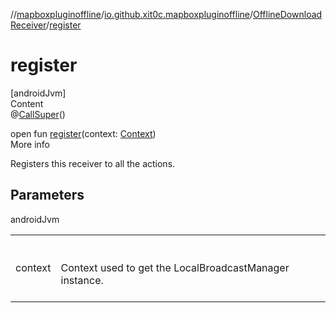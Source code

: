 //[mapboxpluginoffline](../../../index.md)/[io.github.xit0c.mapboxpluginoffline](../index.md)/[OfflineDownloadReceiver](index.md)/[register](register.md)



# register  
[androidJvm]  
Content  
@[CallSuper](https://developer.android.com/reference/kotlin/androidx/annotation/CallSuper.html)()  
  
open fun [register](register.md)(context: [Context](https://developer.android.com/reference/kotlin/android/content/Context.html))  
More info  


Registers this receiver to all the actions.



## Parameters  
  
androidJvm  
  
| | |
|---|---|
| <a name="io.github.xit0c.mapboxpluginoffline/OfflineDownloadReceiver/register/#android.content.Context/PointingToDeclaration/"></a>context| <a name="io.github.xit0c.mapboxpluginoffline/OfflineDownloadReceiver/register/#android.content.Context/PointingToDeclaration/"></a><br><br>Context used to get the LocalBroadcastManager instance.<br><br>|
  
  



